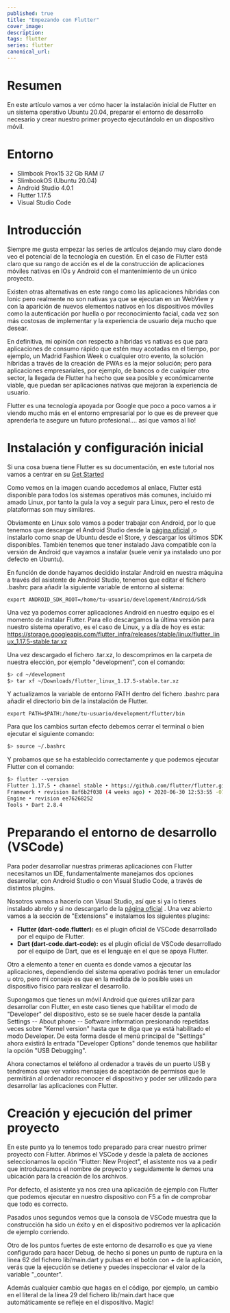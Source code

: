 ```yaml
---
published: true
title: "Empezando con Flutter"
cover_image: 
description: 
tags: flutter
series: flutter
canonical_url:
---
```


# Resumen

En este artículo vamos a ver cómo hacer la instalación inicial de Flutter en un sistema operativo Ubuntu 20.04, preparar el entorno de desarrollo necesario y crear nuestro primer proyecto ejecutándolo en un dispositivo móvil.

# Entorno

* Slimbook Prox15 32 Gb RAM i7 
* SlimbookOS (Ubuntu 20.04)
* Android Studio 4.0.1
* Flutter 1.17.5
* Visual Studio Code

# Introducción

Siempre me gusta empezar las series de artículos dejando muy claro donde veo el potencial de la tecnología en cuestión. En el caso de Flutter está claro que su rango de acción es el de la construcción de aplicaciones móviles nativas en IOs y Android con el mantenimiento de un único proyecto.

Existen otras alternativas en este rango como las aplicaciones híbridas con Ionic pero realmente no son nativas ya que se ejecutan en un WebView y con la aparición de nuevos elementos nativos en los dispositivos móviles como la autenticación por huella o por reconocimiento facial, cada vez son más costosas de implementar y la experiencia de usuario deja mucho que desear.

En definitiva, mi opinión con respecto a híbridas vs nativas es que para aplicaciones de consumo rápido que estén muy acotadas en el tiempo, por ejemplo, un Madrid Fashion Week o cualquier otro evento, la solución híbridas a través de la creación de PWAs es la mejor solución; pero para aplicaciones empresariales, por ejemplo, de bancos o de cualquier otro sector, la llegada de Flutter ha hecho que sea posible y económicamente viable, que puedan ser aplicaciones nativas que mejoran la experiencia de usuario.

Flutter es una tecnología apoyada por Google que poco a poco vamos a ir viendo mucho más en el entorno empresarial por lo que es de preveer que aprenderla te asegure un futuro profesional.... así que vamos al lío!

# Instalación y configuración inicial

Si una cosa buena tiene Flutter es su documentación, en este tutorial nos vamos a centrar en su [Get Started](https://flutter.dev/docs/get-started/install)

Como vemos en la imagen cuando accedemos al enlace, Flutter está disponible para todos los sistemas operativos más comunes, incluido mi amado Linux, por tanto la guía la voy a seguir para Linux, pero el resto de plataformas son muy similares.

Obviamente en Linux solo vamos a poder trabajar con Android, por lo que tenemos que descargar el Android Studio desde la [página oficial](https://developer.android.com/studio) ,o instalarlo como snap de Ubuntu desde el Store, y descargar los últimos SDK disponibles. También tenemos que tener instalado Java compatible con la versión de Android que vayamos a instalar (suele venir ya instalado uno por defecto en Ubuntu).

En función de donde hayamos decidido instalar Android en nuestra máquina a través del asistente de Android Studio, tenemos que editar el fichero .bashrc para añadir la siguiente variable de entorno al sistema:

```
export ANDROID_SDK_ROOT=/home/tu-usuario/developement/Android/Sdk
```

Una vez ya podemos correr aplicaciones Android en nuestro equipo es el momento de instalar Flutter. Para ello descargamos la última versión para nuestro sistema operativo, es el caso de Linux, y a día de hoy es esta: https://storage.googleapis.com/flutter_infra/releases/stable/linux/flutter_linux_1.17.5-stable.tar.xz

Una vez descargado el fichero .tar.xz, lo descomprimos en la carpeta de nuestra elección, por ejemplo "development", con el comando:

```bash
$> cd ~/development
$> tar xf ~/Downloads/flutter_linux_1.17.5-stable.tar.xz
```

Y actualizamos la variable de entorno PATH dentro del fichero .bashrc para añadir el directorio bin de la instalación de Flutter.

```
export PATH=$PATH:/home/tu-usuario/development/flutter/bin
```

Para que los cambios surtan efecto debemos cerrar el terminal o bien ejecutar el siguiente comando:

```bash
$> source ~/.bashrc
```

Y probamos que se ha establecido correctamente y que podemos ejecutar Flutter con el comando:

```bash
$> flutter --version
Flutter 1.17.5 • channel stable • https://github.com/flutter/flutter.git
Framework • revision 8af6b2f038 (4 weeks ago) • 2020-06-30 12:53:55 -0700
Engine • revision ee76268252
Tools • Dart 2.8.4
```

# Preparando el entorno de desarrollo (VSCode)

Para poder desarrollar nuestras primeras aplicaciones con Flutter necesitamos un IDE, fundamentalmente manejamos dos opciones desarrollar, con Android Studio o con Visual Studio Code, a través de distintos plugins.

Nosotros vamos a hacerlo con Visual Studio, así que si ya lo tienes instalado abrelo y si no descargarlo de la [página oficial](https://code.visualstudio.com/) . Una vez abierto vamos a la sección de "Extensions" e instalamos los siguientes plugins:

* **Flutter (dart-code.flutter):** es el plugin oficial de VSCode desarrollado por el equipo de Flutter.
* **Dart (dart-code.dart-code):** es el plugin oficial de VSCode desarrollado por el equipo de Dart, que es el lenguaje en el que se apoya Flutter.

Otro a elemento a tener en cuenta es donde vamos a ejecutar las aplicaciones, dependiendo del sistema operativo podrás tener un emulador u otro, pero mi consejo es que en la medida de lo posible uses un dispositivo físico para realizar el desarrollo.

Supongamos que tienes un móvil Android que quieres utilizar para desarrollar con Flutter, en este caso tienes que habilitar el modo de "Developer" del dispositivo, esto se se suele hacer desde la pantalla Settings -- About phone -- Software information presionando repetidas veces sobre "Kernel version" hasta que te diga que ya está habilitado el modo Developer. De esta forma desde el menú principal de "Settings" ahora existirá la entrada "Developer Options" donde tenemos que habilitar la opción "USB Debugging".

Ahora conectamos el teléfono al ordenador a través de un puerto USB y tendremos que ver varios mensajes de aceptación de permisos que le permitirán al ordenador reconocer el dispositivo y poder ser utilizado para desarrollar las aplicaciones con Flutter.

# Creación y ejecución del primer proyecto

En este punto ya lo tenemos todo preparado para crear nuestro primer proyecto con Flutter. Abrimos el VSCode y desde la paleta de acciones seleccionamos la opción "Flutter: New Project", el asistente nos va a pedir que introduzcamos el nombre de proyecto y seguidamente le demos una ubicación para la creación de los archivos.

Por defecto, el asistente ya nos crea una aplicación de ejemplo con Flutter que podemos ejecutar en nuestro dispositivo con F5 a fin de comprobar que todo es correcto.

Pasados unos segundos vemos que la consola de VSCode muestra que la construcción ha sido un éxito y en el dispositivo podremos ver la aplicación de ejemplo corriendo.

Otro de los puntos fuertes de este entorno de desarrollo es que ya viene configurado para hacer Debug, de hecho si pones un punto de ruptura en la línea 62 del fichero lib/main.dart y pulsas en el botón con + de la aplicación, verás que la ejecución se detiene y puedes inspeccionar el valor de la variable "_counter".

Además cualquier cambio que hagas en el código, por ejemplo, un cambio en el literal de la línea 29 del fichero lib/main.dart hace que automáticamente se refleje en el dispositivo. Magic!









 